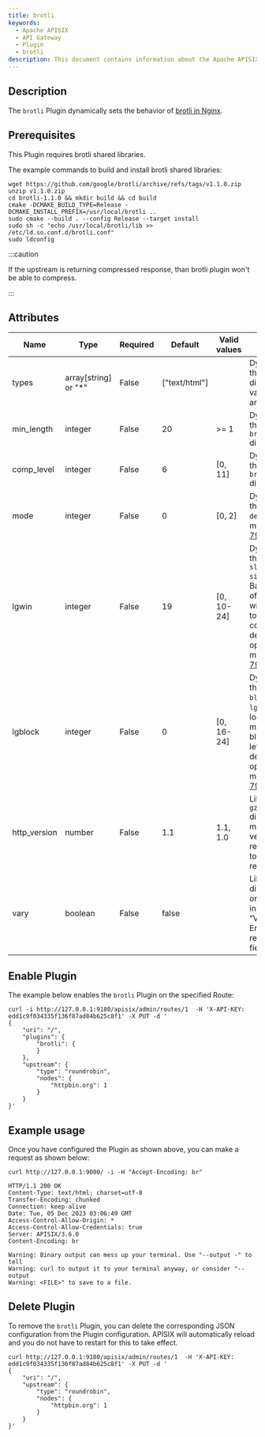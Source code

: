 ```yaml
---
title: brotli
keywords:
  - Apache APISIX
  - API Gateway
  - Plugin
  - brotli
description: This document contains information about the Apache APISIX brotli Plugin.
---
```


<!--
#
# Licensed to the Apache Software Foundation (ASF) under one or more
# contributor license agreements.  See the NOTICE file distributed with
# this work for additional information regarding copyright ownership.
# The ASF licenses this file to You under the Apache License, Version 2.0
# (the "License"); you may not use this file except in compliance with
# the License.  You may obtain a copy of the License at
#
#     http://www.apache.org/licenses/LICENSE-2.0
#
# Unless required by applicable law or agreed to in writing, software
# distributed under the License is distributed on an "AS IS" BASIS,
# WITHOUT WARRANTIES OR CONDITIONS OF ANY KIND, either express or implied.
# See the License for the specific language governing permissions and
# limitations under the License.
#
-->

## Description

The `brotli` Plugin dynamically sets the behavior of [brotli in Nginx](https://github.com/google/ngx_brotli).

## Prerequisites

This Plugin requires brotli shared libraries.

The example commands to build and install brotli shared libraries:

``` shell
wget https://github.com/google/brotli/archive/refs/tags/v1.1.0.zip
unzip v1.1.0.zip
cd brotli-1.1.0 && mkdir build && cd build
cmake -DCMAKE_BUILD_TYPE=Release -DCMAKE_INSTALL_PREFIX=/usr/local/brotli ..
sudo cmake --build . --config Release --target install
sudo sh -c "echo /usr/local/brotli/lib >> /etc/ld.so.conf.d/brotli.conf"
sudo ldconfig
```

:::caution

If the upstream is returning compressed response, than brotli plugin won't be able to compress. 

:::

## Attributes

| Name           | Type                 | Required | Default       | Valid values | Description                                                                             |
|----------------|----------------------|----------|---------------|--------------|-----------------------------------------------------------------------------------------|
| types          | array[string] or "*" | False    | ["text/html"] |              | Dynamically sets the `brotli_types` directive. Special value `"*"` matches any MIME type. |
| min_length     | integer              | False    | 20            | >= 1         | Dynamically sets the `brotli_min_length` directive. |
| comp_level     | integer              | False    | 6             | [0, 11]      | Dynamically sets the `brotli_comp_level` directive. |
| mode           | integer              | False    | 0             | [0, 2]       | Dynamically sets the `brotli decompress mode`, more info in [RFC 7932](https://tools.ietf.org/html/rfc7932). |
| lgwin          | integer              | False    | 19            | [0, 10-24]   | Dynamically sets the `brotli sliding window size`, `lgwin` is Base 2 logarithm of the sliding window size, set to `0` lets compressor decide over the optimal value, more info in [RFC 7932](https://tools.ietf.org/html/rfc7932). |
| lgblock        | integer              | False    | 0             | [0, 16-24]   | Dynamically sets the `brotli input block size`, `lgblock` is Base 2 logarithm of the maximum input block size, set to `0` lets compressor decide over the optimal value, more info in [RFC 7932](https://tools.ietf.org/html/rfc7932). |
| http_version   | number               | False    | 1.1           | 1.1, 1.0     | Like the `gzip_http_version` directive, sets the minimum HTTP version of a request required to compress a response. |
| vary           | boolean              | False    | false         |              | Like the `gzip_vary` directive, enables or disables inserting the “Vary: Accept-Encoding” response header field. |

## Enable Plugin

The example below enables the `brotli` Plugin on the specified Route:

```shell
curl -i http://127.0.0.1:9180/apisix/admin/routes/1  -H 'X-API-KEY: edd1c9f034335f136f87ad84b625c8f1' -X PUT -d '
{
    "uri": "/",
    "plugins": {
        "brotli": {
        }
    },
    "upstream": {
        "type": "roundrobin",
        "nodes": {
            "httpbin.org": 1
        }
    }
}'
```

## Example usage

Once you have configured the Plugin as shown above, you can make a request as shown below:

```shell
curl http://127.0.0.1:9080/ -i -H "Accept-Encoding: br"
```

```
HTTP/1.1 200 OK
Content-Type: text/html; charset=utf-8
Transfer-Encoding: chunked
Connection: keep-alive
Date: Tue, 05 Dec 2023 03:06:49 GMT
Access-Control-Allow-Origin: *
Access-Control-Allow-Credentials: true
Server: APISIX/3.6.0
Content-Encoding: br

Warning: Binary output can mess up your terminal. Use "--output -" to tell
Warning: curl to output it to your terminal anyway, or consider "--output
Warning: <FILE>" to save to a file.
```

## Delete Plugin

To remove the `brotli` Plugin, you can delete the corresponding JSON configuration from the Plugin configuration. APISIX will automatically reload and you do not have to restart for this to take effect.

```shell
curl http://127.0.0.1:9180/apisix/admin/routes/1  -H 'X-API-KEY: edd1c9f034335f136f87ad84b625c8f1' -X PUT -d '
{
    "uri": "/",
    "upstream": {
        "type": "roundrobin",
        "nodes": {
            "httpbin.org": 1
        }
    }
}'
```
